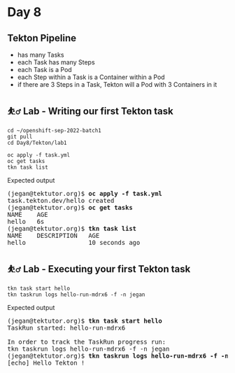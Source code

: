 # Day 8

## Tekton Pipeline
- has many Tasks
- each Task has many Steps
- each Task is a Pod
- each Step within a Task is a Container within a Pod
- if there are 3 Steps in a Task, Tekton will a Pod with 3 Containers in it

## ⛹️‍♂️ Lab - Writing our first Tekton task
```
cd ~/openshift-sep-2022-batch1
git pull
cd Day8/Tekton/lab1

oc apply -f task.yml
oc get tasks
tkn task list
```

Expected output
<pre>
(jegan@tektutor.org)$ <b>oc apply -f task.yml</b>
task.tekton.dev/hello created
(jegan@tektutor.org)$ <b>oc get tasks</b>
NAME    AGE
hello   6s
(jegan@tektutor.org)$ <b>tkn task list</b>
NAME    DESCRIPTION   AGE
hello                 10 seconds ago
</pre>

## ⛹️‍♂️ Lab - Executing your first Tekton task
```
tkn task start hello
tkn taskrun logs hello-run-mdrx6 -f -n jegan
```

Expected output
<pre>
(jegan@tektutor.org)$ <b>tkn task start hello</b>
TaskRun started: hello-run-mdrx6

In order to track the TaskRun progress run:
tkn taskrun logs hello-run-mdrx6 -f -n jegan
(jegan@tektutor.org)$ <b>tkn taskrun logs hello-run-mdrx6 -f -n jegan</b>
[echo] Hello Tekton !
</pre>
